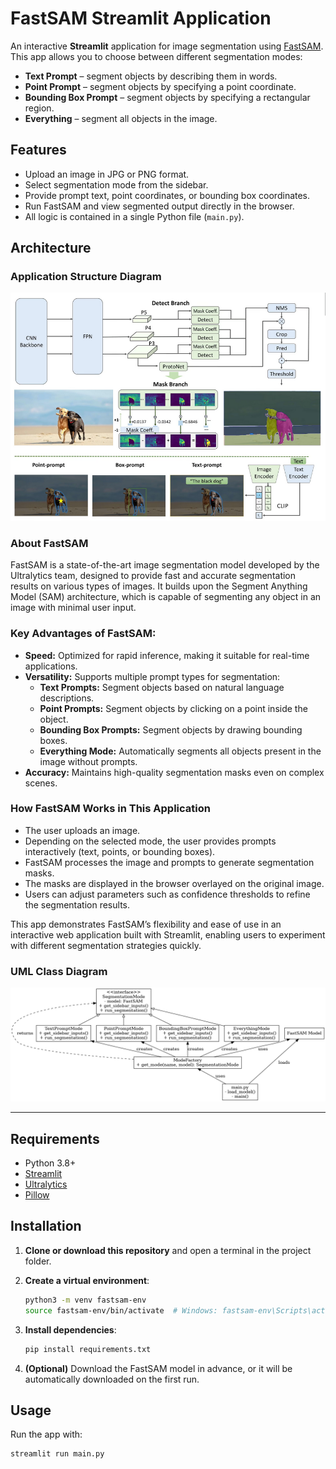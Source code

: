 # FastSAM Streamlit Application

An interactive **Streamlit** application for image segmentation using [FastSAM](https://github.com/ultralytics/ultralytics).  
This app allows you to choose between different segmentation modes:
- **Text Prompt** – segment objects by describing them in words.
- **Point Prompt** – segment objects by specifying a point coordinate.
- **Bounding Box Prompt** – segment objects by specifying a rectangular region.
- **Everything** – segment all objects in the image.

## Features
- Upload an image in JPG or PNG format.
- Select segmentation mode from the sidebar.
- Provide prompt text, point coordinates, or bounding box coordinates.
- Run FastSAM and view segmented output directly in the browser.
- All logic is contained in a single Python file (`main.py`).


## Architecture

### Application Structure Diagram

![FastSam Structure](images/Model_Architecture.png)  

### About FastSAM

FastSAM is a state-of-the-art image segmentation model developed by the Ultralytics team, designed to provide fast and accurate segmentation results on various types of images. It builds upon the Segment Anything Model (SAM) architecture, which is capable of segmenting any object in an image with minimal user input.

### Key Advantages of FastSAM:
- **Speed:** Optimized for rapid inference, making it suitable for real-time applications.
- **Versatility:** Supports multiple prompt types for segmentation:
  - **Text Prompts:** Segment objects based on natural language descriptions.
  - **Point Prompts:** Segment objects by clicking on a point inside the object.
  - **Bounding Box Prompts:** Segment objects by drawing bounding boxes.
  - **Everything Mode:** Automatically segments all objects present in the image without prompts.
- **Accuracy:** Maintains high-quality segmentation masks even on complex scenes.

### How FastSAM Works in This Application
- The user uploads an image.
- Depending on the selected mode, the user provides prompts interactively (text, points, or bounding boxes).
- FastSAM processes the image and prompts to generate segmentation masks.
- The masks are displayed in the browser overlayed on the original image.
- Users can adjust parameters such as confidence thresholds to refine the segmentation results.

This app demonstrates FastSAM’s flexibility and ease of use in an interactive web application built with Streamlit, enabling users to experiment with different segmentation strategies quickly.

### UML Class Diagram

![UML Class Diagram of my Code](images/fastsam_uml_diagram.png)  

---

## Requirements
- Python 3.8+
- [Streamlit](https://streamlit.io/)
- [Ultralytics](https://github.com/ultralytics/ultralytics)
- [Pillow](https://python-pillow.org/)

## Installation

1. **Clone or download this repository** and open a terminal in the project folder.

2. **Create a virtual environment**:
    ```bash
    python3 -m venv fastsam-env
    source fastsam-env/bin/activate  # Windows: fastsam-env\Scripts\activate
    ```

3. **Install dependencies**:
    ```bash
    pip install requirements.txt
    ```

4. **(Optional)** Download the FastSAM model in advance, or it will be automatically downloaded on the first run.

## Usage
Run the app with:
```bash
streamlit run main.py
